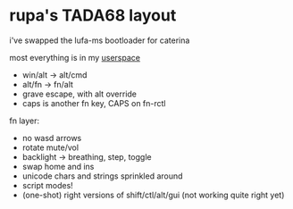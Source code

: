 # rupa's TADA68 layout

i've swapped the lufa-ms bootloader for caterina

most everything is in my [userspace](../../../rupa/)

* win/alt -> alt/cmd
* alt/fn -> fn/alt
* grave escape, with alt override
* caps is another fn key, CAPS on fn-rctl

fn layer:
  * no wasd arrows
  * rotate mute/vol
  * backlight -> breathing, step, toggle
  * swap home and ins
  * unicode chars and strings sprinkled around
  * script modes!
  * (one-shot) right versions of shift/ctl/alt/gui (not working quite right yet)
